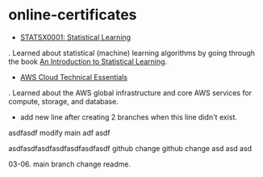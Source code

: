 # online-certificates

- <a href="https://courses.edx.org/certificates/44666053b28c4c34b822f0780e47b53b">STATSX0001: Statistical Learning </a>

. Learned about statistical (machine) learning algorithms by going through the book <a href="https://www.statlearning.com/">An Introduction to Statistical Learning</a>.

- <a href="https://www.coursera.org/account/accomplishments/certificate/YD5T47E26PSS">AWS Cloud Technical Essentials</a>

. Learned about the AWS global infrastructure and core AWS services for compute, storage, and database.

- add new line after creating 2 branches when this line didn't exist.

asdfasdf
modify main
adf
asdf

asdfasdfasdfasdfasdfasdfasdf
github change
github change
asd
asd
asd



03-06. main branch change readme.
